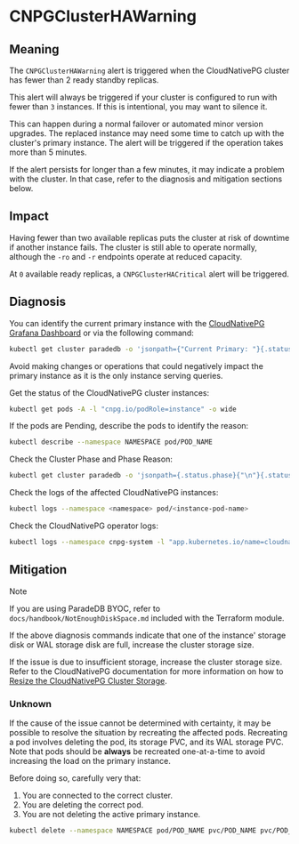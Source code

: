 # CNPGClusterHAWarning

## Meaning

The `CNPGClusterHAWarning` alert is triggered when the CloudNativePG cluster has fewer than 2 ready standby replicas.

This alert will always be triggered if your cluster is configured to run with fewer than `3` instances. If this is intentional, you may want to silence it.

This can happen during a normal failover or automated minor version upgrades. The replaced instance may need some time to catch up with the cluster's primary instance. The alert will be triggered if the operation takes more than 5 minutes.

If the alert persists for longer than a few minutes, it may indicate a problem with the cluster. In that case, refer to the diagnosis and mitigation sections below.

## Impact

Having fewer than two available replicas puts the cluster at risk of downtime if another instance fails. The cluster is still able to operate normally, although the `-ro` and `-r` endpoints operate at reduced capacity.

At `0` available ready replicas, a `CNPGClusterHACritical` alert will be triggered.

## Diagnosis

You can identify the current primary instance with the [CloudNativePG Grafana Dashboard](https://grafana.com/grafana/dashboards/20417-cloudnativepg/) or via the following command:

```bash
kubectl get cluster paradedb -o 'jsonpath={"Current Primary: "}{.status.currentPrimary}{"; Target Primary: "}{.status.targetPrimary}{"\n"}' --namespace NAMESPACE
```

Avoid making changes or operations that could negatively impact the primary instance as it is the only instance serving queries.

Get the status of the CloudNativePG cluster instances:

```bash
kubectl get pods -A -l "cnpg.io/podRole=instance" -o wide
```

If the pods are Pending, describe the pods to identify the reason:

```bash
kubectl describe --namespace NAMESPACE pod/POD_NAME
```

Check the Cluster Phase and Phase Reason:

```bash
kubectl get cluster paradedb -o 'jsonpath={.status.phase}{"\n"}{.status.phaseReason}{"\n"}' --namespace NAMESPACE
```

Check the logs of the affected CloudNativePG instances:

```bash
kubectl logs --namespace <namespace> pod/<instance-pod-name>
```

Check the CloudNativePG operator logs:

```bash
kubectl logs --namespace cnpg-system -l "app.kubernetes.io/name=cloudnative-pg"
```

## Mitigation

> [!NOTE]
> If you are using ParadeDB BYOC, refer to `docs/handbook/NotEnoughDiskSpace.md` included with the Terraform module.

If the above diagnosis commands indicate that one of the instance' storage disk or WAL storage disk are full, increase the cluster storage size.

If the issue is due to insufficient storage, increase the cluster storage size. Refer to the CloudNativePG documentation for more information on how to [Resize the CloudNativePG Cluster Storage](https://cloudnative-pg.io/documentation/current/troubleshooting/#storage-is-full).

### Unknown

If the cause of the issue cannot be determined with certainty, it may be possible to resolve the situation by recreating the affected pods. Recreating a pod involves deleting the pod, its storage PVC, and its WAL storage PVC. Note that pods should be **always** be recreated one-at-a-time to avoid increasing the load on the primary instance.

Before doing so, carefully very that:

1. You are connected to the correct cluster.
2. You are deleting the correct pod.
3. You are not deleting the active primary instance.

```bash
kubectl delete --namespace NAMESPACE pod/POD_NAME pvc/POD_NAME pvc/POD_NAME-wal
```
